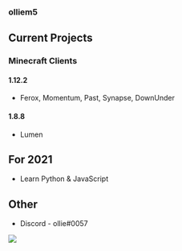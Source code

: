 ### olliem5
 ## Current Projects
 ### Minecraft Clients
 #### 1.12.2
 * Ferox, Momentum, Past, Synapse, DownUnder
 #### 1.8.8
 * Lumen
 ## For 2021
 * Learn Python & JavaScript
 ## Other
 - Discord - ollie#0057
<img align="center" src="https://github-readme-stats.vercel.app/api/?username=olliem5&theme=cobalt&count_private=true" />
